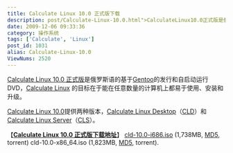 ```yaml
---
title: Calculate Linux 10.0 正式版下载
description: post/Calculate-Linux-10.0.html">CalculateLinux10.0正式版是俄罗斯语的基于/tags/Gentoo">Gentoo的发行和自启动运行DVD，post/Calculate-Linux-10.0.html">CalculateLinux的目标在于能在任意数量的计算机上都易于使用、安装和升级。post/Calculate-Linux-10.0.html">CalculateLinux10.0提供两种版本，post/Calculate-Linux-10.0.html">CalculateLinuxDesktop（post/Calculate-Linux-10.0.html">CLD）和post/Calculate-Linux-10.0.html">CalculateLinuxServer（post/Calculate-Linux-10.0.html">CLS）。
date: 2009-12-06 09:33:36
category: 操作系统
tags: ['Calculate', 'Linux']
post_id: 1031
alias: Calculate-Linux-10.0
ViewNums: 2520
---
```


[Calculate Linux 10.0 正式版](/blog/calculate-linux-100)是俄罗斯语的基于[Gentoo](/tags/Gentoo)的发行和自启动运行DVD，[Calculate Linux](/blog/calculate-linux-100) 的目标在于能在任意数量的计算机上都易于使用、安装和升级。

[Calculate Linux 10.0](/blog/calculate-linux-100)提供两种版本，[Calculate Linux Desktop](/blog/calculate-linux-100)（[CLD](/blog/calculate-linux-100)）和[Calculate Linux Server](/blog/calculate-linux-100)（[CLS](/blog/calculate-linux-100)）。

【[**Calculate Linux 10.0 正式版下载地址**](/blog/calculate-linux-100)】
[cld-10.0-i686.iso](http://mirror.umoss.org/calculate/CLD/10.0/i686/cld-10.0-i686.iso) (1,738MB, [MD5](http://mirror.umoss.org/calculate/CLD/10.0/i686/cld-10.0-i686.iso.DIGESTS), torrent)
cld-10.0-x86_64.iso (1,823MB, [MD5](http://mirror.its.uidaho.edu/calculate/CLD/10.0/x86_64/cld-10.0-x86_64.iso.DIGESTS), torrent).

